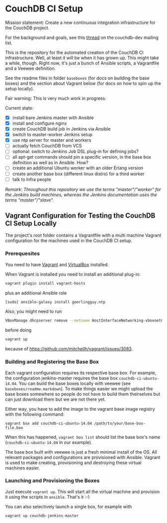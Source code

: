 CouchDB CI Setup
================

Mission statement: Create a new continuous integration infrastructure for the CouchDB project.

For the background and goals, see this [thread](https://www.mail-archive.com/dev%40couchdb.apache.org/msg43591.html) on the couchdb-dev mailing list.

This is the repository for the automated creation of the CouchDB CI infrastructure. Well, at least it will be when it has grown up. This might take a while, though. Right now, it's just a bunch of Ansible scripts, a Vagrantfile and a Veewee definition.

See the readme files in folder `baseboxes` (for docs on building the base boxes) and the section about Vagrant below (for docs on how to spin up the setup locally).

Fair warning: This is very much work in progress.

Current state:

- [x] install bare Jenkins master with Ansible
- [x] install and configure nginx
- [x] create CouchDB build job in Jenkins via Ansible
- [x] switch to master-worker Jenkins setup
- [x] use ntp server for master and workers
- [ ] actually fetch CouchDB from VCS
- [ ] optional: switch to Jenkins Job DSL plug-in for defining jobs?
- [ ] all apt-get commands should pin a specific version, in the base box definition as well as in Ansible. How?
- [ ] create an additional Ubuntu worker with an older Erlang version
- [ ] create another base box (different linux distro) for a third worker
- [ ] talk to Infra people

*Remark: Throughout this repository we use the terms "master"/"worker" for the Jenkins build machines, whereas the Jenkins documentation uses the terms "master"/"slave".*

Vagrant Configuration for Testing the CouchDB CI Setup Locally
--------------------------------------------------------------

The project's root folder contains a Vagrantfile with a multi machine Vagrant configuration for the machines used in the CouchDB CI setup.

### Prerequesites

You need to have [Vagrant](https://www.vagrantup.com/) and [VirtualBox](https://www.virtualbox.org/) installed.

When Vagrant is installed you need to install an additional plug-in:
```bash
vagrant plugin install vagrant-hosts
```

plus an additional Ansible role
```bash
[sudo] ansible-galaxy install geerlingguy.ntp
```

Also, you might need to run
```bash
VBoxManage dhcpserver remove --netname HostInterfaceNetworking-vboxnet0
```
before doing
```bash
vagrant up
```
because of <https://github.com/mitchellh/vagrant/issues/3083>.

### Building and Registering the Base Box

Each vagrant configuration requires its respective base box. For example, the configuration jenkins-master requires the base box `couchdb-ci-ubuntu-14.04`. You can build the base boxes locally with veewee (see `baseboxes/readme.markdown`). To make things easier we might upload the base boxes somewhere so people do not have to build them theirselves but can just download them but we are not there yet.

Either way, you have to add the image to the vagrant base image registry with the following command:
```
vagrant box add couchdb-ci-ubuntu-14.04 /path/to/your/base-box-file.box
```

When this has happened, `vagrant box list` should list the base box's name (`couchdb-ci-ubuntu-14.04` in our example).

The base box built with veewee is just a fresh minimal install of the OS. All relevant packages and configurations are provisioned with Ansible. Vagrant is used to make creating, provisioning and destroying these virtual machines easier.

### Launching and Provisioning the Boxes

Just execute `vagrant up`. This will start all the virtual machine and provision it using the scripts in `ansible`. That's it :-)

You can also selectively launch a single box, for example with
```bash
vagrant up couchdb-jenkins-master
```
